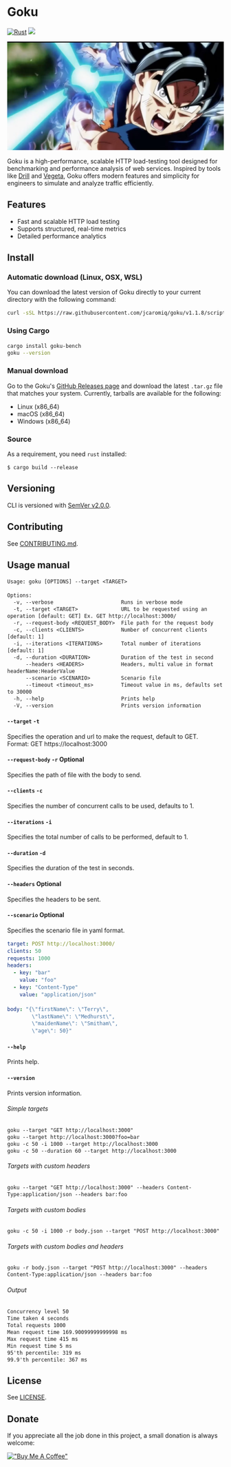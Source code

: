 # Goku 
[![Rust](https://github.com/jcaromiq/goku/actions/workflows/ci.yml/badge.svg)](https://github.com/jcaromiq/goku/actions/workflows/ci.yml)
[![](https://img.shields.io/crates/v/goku-bench.svg?ts=2)](https://crates.io/crates/goku-bench)

![Goku](https://raw.githubusercontent.com/jcaromiq/goku/main/assets/goku.png)

Goku is a high-performance, scalable HTTP load-testing tool designed for benchmarking and performance analysis of web services. Inspired by tools like [Drill](https://github.com/fcsonline/drill) and [Vegeta](https://github.com/tsenart/vegeta), Goku offers modern features and simplicity for engineers to simulate and analyze traffic efficiently.

## Features
* Fast and scalable HTTP load testing
* Supports structured, real-time metrics
* Detailed performance analytics
    

## Install
### Automatic download (Linux, OSX, WSL)

You can download the latest version of Goku directly to your current directory with the following command:

```bash
curl -sSL https://raw.githubusercontent.com/jcaromiq/goku/v1.1.8/scripts/install.sh | sh
```

### Using Cargo
```bash
cargo install goku-bench
goku --version
```

### Manual download

Go to the Goku's [GitHub Releases page](https://github.com/jcaromiq/goku/releases) and download the latest `.tar.gz` file that matches your system. Currently, tarballs are available for the following:

* Linux (x86_64)
* macOS (x86_64)
* Windows (x86_64)

### Source

As a requirement, you need `rust` installed:

```shell
$ cargo build --release
```

## Versioning

CLI is versioned with [SemVer v2.0.0](https://semver.org/spec/v2.0.0.html).

## Contributing

See [CONTRIBUTING.md](.github/CONTRIBUTING.md).

## Usage manual

```console
Usage: goku [OPTIONS] --target <TARGET>

Options:
  -v, --verbose                      Runs in verbose mode
  -t, --target <TARGET>              URL to be requested using an operation [default: GET] Ex. GET http://localhost:3000/
  -r, --request-body <REQUEST_BODY>  File path for the request body
  -c, --clients <CLIENTS>            Number of concurrent clients [default: 1]
  -i, --iterations <ITERATIONS>      Total number of iterations [default: 1]
  -d, --duration <DURATION>          Duration of the test in second
      --headers <HEADERS>            Headers, multi value in format headerName:HeaderValue
      --scenario <SCENARIO>          Scenario file
      --timeout <timeout_ms>         Timeout value in ms, defaults set to 30000
  -h, --help                         Prints help
  -V, --version                      Prints version information
```

#### `--target` `-t`
Specifies the operation and url to make the request, default to GET.<br>
Format: GET https://localhost:3000<br>

#### `--request-body` `-r` Optional
Specifies the path of file with the body to send.<br>

#### `--clients` `-c`
Specifies the number of concurrent calls to be used, defaults to 1.

#### `--iterations` `-i`
Specifies the total number of calls to be performed, default to 1.

#### `--duration` `-d`
Specifies the duration of the test in seconds.

#### `--headers`  Optional
Specifies the headers to be sent.<br>

#### `--scenario`  Optional
Specifies the scenario file in yaml format.<br>

````yaml
target: POST http://localhost:3000/
clients: 50
requests: 1000
headers:
  - key: "bar"
    value: "foo"
  - key: "Content-Type"
    value: "application/json"

body: "{\"firstName\": \"Terry\",
        \"lastName\": \"Medhurst\",
        \"maidenName\": \"Smitham\",
        \"age\": 50}"


````

#### `--help`

Prints help.

#### `--version`

Prints version information.

###### Simple targets

```
goku --target "GET http://localhost:3000"
goku --target http://localhost:3000?foo=bar
goku -c 50 -i 1000 --target http://localhost:3000
goku -c 50 --duration 60 --target http://localhost:3000
```

###### Targets with custom headers

```
goku --target "GET http://localhost:3000" --headers Content-Type:application/json --headers bar:foo 
```

###### Targets with custom bodies

```
goku -c 50 -i 1000 -r body.json --target "POST http://localhost:3000"

```

###### Targets with custom bodies and headers

```
goku -r body.json --target "POST http://localhost:3000" --headers Content-Type:application/json --headers bar:foo 

```

###### Output

```
Concurrency level 50
Time taken 4 seconds
Total requests 1000
Mean request time 169.90099999999998 ms
Max request time 415 ms
Min request time 5 ms
95'th percentile: 319 ms
99.9'th percentile: 367 ms
```

## License

See [LICENSE](LICENSE).

## Donate

If you appreciate all the job done in this project, a small donation is always welcome:

[!["Buy Me A Coffee"](https://www.buymeacoffee.com/assets/img/custom_images/orange_img.png)](https://www.buymeacoffee.com/jcaro)
